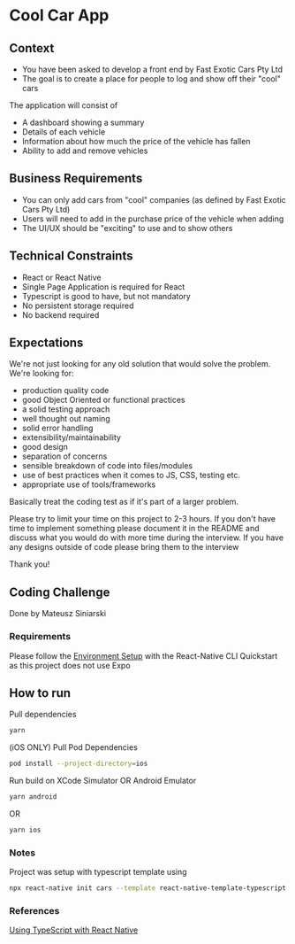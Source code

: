 # Cool Car App

## Context

- You have been asked to develop a front end by Fast Exotic Cars Pty Ltd
- The goal is to create a place for people to log and show off their "cool" cars

The application will consist of

- A dashboard showing a summary
- Details of each vehicle
- Information about how much the price of the vehicle has fallen
- Ability to add and remove vehicles

## Business Requirements

- You can only add cars from "cool" companies (as defined by Fast Exotic Cars Pty Ltd)
- Users will need to add in the purchase price of the vehicle when adding
- The UI/UX should be "exciting" to use and to show others

## Technical Constraints

- React or React Native
- Single Page Application is required for React
- Typescript is good to have, but not mandatory
- No persistent storage required
- No backend required

## Expectations

We're not just looking for any old solution that would solve the problem. We're looking for:

- production quality code
- good Object Oriented or functional practices
- a solid testing approach
- well thought out naming
- solid error handling
- extensibility/maintainability
- good design
- separation of concerns
- sensible breakdown of code into files/modules
- use of best practices when it comes to JS, CSS, testing etc.
- appropriate use of tools/frameworks

Basically treat the coding test as if it's part of a larger problem.

Please try to limit your time on this project to 2-3 hours.
If you don't have time to implement something please document it in the README and discuss what you would do with more time during the interview.
If you have any designs outside of code please bring them to the interview

Thank you!

## Coding Challenge

Done by Mateusz Siniarski

### Requirements

Please follow the [Environment Setup](https://reactnative.dev/docs/environment-setup) with the React-Native CLI Quickstart as this project does not use Expo

## How to run

Pull dependencies

```bash
yarn
```

(iOS ONLY) Pull Pod Dependencies

```bash
pod install --project-directory=ios
```

Run build on XCode Simulator OR Android Emulator

```bash
yarn android
```

OR

```bash
yarn ios
```

### Notes

Project was setup with typescript template using

```bash
npx react-native init cars --template react-native-template-typescript
```

### References

[Using TypeScript with React Native](https://reactnative.dev/docs/typescript)
